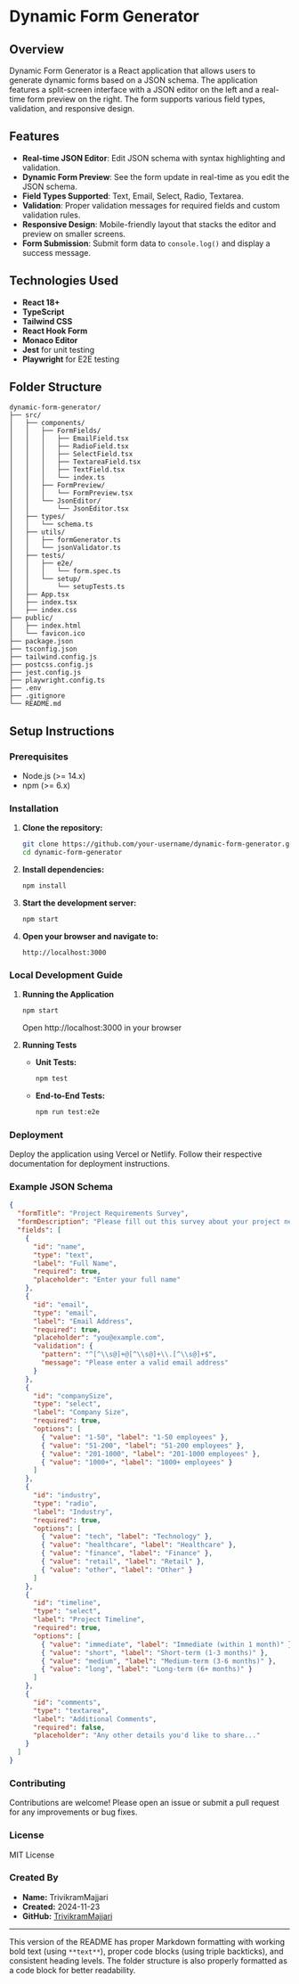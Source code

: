 # Dynamic Form Generator

## Overview

Dynamic Form Generator is a React application that allows users to generate dynamic forms based on a JSON schema. The application features a split-screen interface with a JSON editor on the left and a real-time form preview on the right. The form supports various field types, validation, and responsive design.

## Features

- **Real-time JSON Editor**: Edit JSON schema with syntax highlighting and validation.
- **Dynamic Form Preview**: See the form update in real-time as you edit the JSON schema.
- **Field Types Supported**: Text, Email, Select, Radio, Textarea.
- **Validation**: Proper validation messages for required fields and custom validation rules.
- **Responsive Design**: Mobile-friendly layout that stacks the editor and preview on smaller screens.
- **Form Submission**: Submit form data to `console.log()` and display a success message.

## Technologies Used

- **React 18+**
- **TypeScript**
- **Tailwind CSS**
- **React Hook Form**
- **Monaco Editor**
- **Jest** for unit testing
- **Playwright** for E2E testing

## Folder Structure
```
dynamic-form-generator/
├── src/
│   ├── components/
│   │   ├── FormFields/
│   │   │   ├── EmailField.tsx
│   │   │   ├── RadioField.tsx
│   │   │   ├── SelectField.tsx
│   │   │   ├── TextareaField.tsx
│   │   │   ├── TextField.tsx
│   │   │   └── index.ts
│   │   ├── FormPreview/
│   │   │   └── FormPreview.tsx
│   │   └── JsonEditor/
│   │       └── JsonEditor.tsx
│   ├── types/
│   │   └── schema.ts
│   ├── utils/
│   │   ├── formGenerator.ts
│   │   └── jsonValidator.ts
│   ├── tests/
│   │   ├── e2e/
│   │   │   └── form.spec.ts
│   │   └── setup/
│   │       └── setupTests.ts
│   ├── App.tsx
│   ├── index.tsx
│   ├── index.css
├── public/
│   ├── index.html
│   └── favicon.ico
├── package.json
├── tsconfig.json
├── tailwind.config.js
├── postcss.config.js
├── jest.config.js
├── playwright.config.ts
├── .env
├── .gitignore
└── README.md
```

## Setup Instructions

### Prerequisites

- Node.js (>= 14.x)
- npm (>= 6.x)

### Installation

1. **Clone the repository:**
   ```bash
   git clone https://github.com/your-username/dynamic-form-generator.git
   cd dynamic-form-generator
   ```

2. **Install dependencies:**
   ```bash
   npm install
   ```

3. **Start the development server:**
   ```bash
   npm start
   ```

4. **Open your browser and navigate to:**
   ```
   http://localhost:3000
   ```

### Local Development Guide

1. **Running the Application**
   ```bash
   npm start
   ```
   Open http://localhost:3000 in your browser

2. **Running Tests**

   - **Unit Tests:**
     ```bash
     npm test
     ```

   - **End-to-End Tests:**
     ```bash
     npm run test:e2e
     ```

### Deployment

Deploy the application using Vercel or Netlify. Follow their respective documentation for deployment instructions.

### Example JSON Schema
```json
{
  "formTitle": "Project Requirements Survey",
  "formDescription": "Please fill out this survey about your project needs",
  "fields": [
    {
      "id": "name",
      "type": "text",
      "label": "Full Name",
      "required": true,
      "placeholder": "Enter your full name"
    },
    {
      "id": "email",
      "type": "email",
      "label": "Email Address",
      "required": true,
      "placeholder": "you@example.com",
      "validation": {
        "pattern": "^[^\\s@]+@[^\\s@]+\\.[^\\s@]+$",
        "message": "Please enter a valid email address"
      }
    },
    {
      "id": "companySize",
      "type": "select",
      "label": "Company Size",
      "required": true,
      "options": [
        { "value": "1-50", "label": "1-50 employees" },
        { "value": "51-200", "label": "51-200 employees" },
        { "value": "201-1000", "label": "201-1000 employees" },
        { "value": "1000+", "label": "1000+ employees" }
      ]
    },
    {
      "id": "industry",
      "type": "radio",
      "label": "Industry",
      "required": true,
      "options": [
        { "value": "tech", "label": "Technology" },
        { "value": "healthcare", "label": "Healthcare" },
        { "value": "finance", "label": "Finance" },
        { "value": "retail", "label": "Retail" },
        { "value": "other", "label": "Other" }
      ]
    },
    {
      "id": "timeline",
      "type": "select",
      "label": "Project Timeline",
      "required": true,
      "options": [
        { "value": "immediate", "label": "Immediate (within 1 month)" },
        { "value": "short", "label": "Short-term (1-3 months)" },
        { "value": "medium", "label": "Medium-term (3-6 months)" },
        { "value": "long", "label": "Long-term (6+ months)" }
      ]
    },
    {
      "id": "comments",
      "type": "textarea",
      "label": "Additional Comments",
      "required": false,
      "placeholder": "Any other details you'd like to share..."
    }
  ]
}
```

### Contributing

Contributions are welcome! Please open an issue or submit a pull request for any improvements or bug fixes.

### License

MIT License

### Created By
- **Name:** TrivikramMajjari
- **Created:** 2024-11-23
- **GitHub:** [TrivikramMajjari](https://github.com/TrivikramMajjari)

---

This version of the README has proper Markdown formatting with working bold text (using `**text**`), proper code blocks (using triple backticks), and consistent heading levels. The folder structure is also properly formatted as a code block for better readability.
